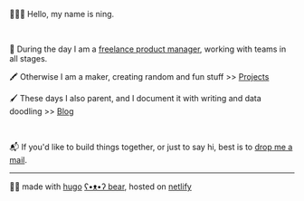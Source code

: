 👩‍🌾🧃 Hello, my name is ning.

&nbsp;

🔎 During the day I am a [freelance product manager][linkedin-url], working with teams in all stages.

🖍 Otherwise I am a maker, creating random and fun stuff >> [Projects][projects-url]

🖌 These days I also parent, and I document it with writing and data doodling >> [Blog][blog-url]


&nbsp;


📬 If you'd like to build things together, or just to say hi, best is to [drop me a mail](mailto:ninginthenetherlands@gmail.com).

---

🐻‍❄️ made with [hugo][hugo-url] [ʕ•ᴥ•ʔ bear][hugo-bear-url], hosted on [netlify][netlify-url]


[linkedin-url]: https://www.linkedin.com/in/ningxxu/
[blog-url]: /blog/
[projects-url]: /projects/
[hugo-url]: https://gohugo.io/
[hugo-bear-url]: https://github.com/janraasch/hugo-bearblog/
[netlify-url]: https://www.netlify.com/